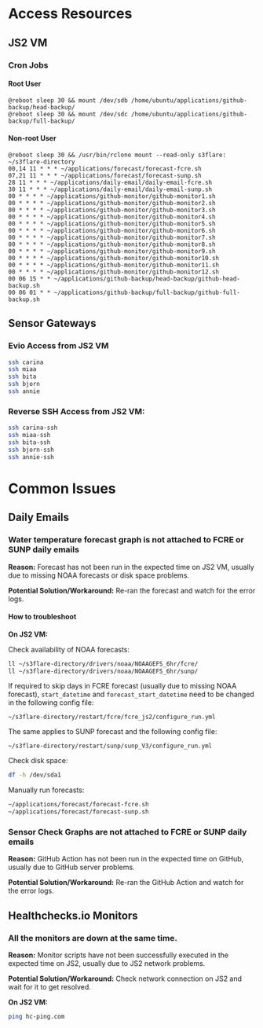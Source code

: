 # Access Resources

## JS2 VM

### Cron Jobs

#### Root User

```
@reboot sleep 30 && mount /dev/sdb /home/ubuntu/applications/github-backup/head-backup/
@reboot sleep 30 && mount /dev/sdc /home/ubuntu/applications/github-backup/full-backup/
```

#### Non-root User

```
@reboot sleep 30 && /usr/bin/rclone mount --read-only s3flare: ~/s3flare-directory
00,14 11 * * * ~/applications/forecast/forecast-fcre.sh
07,21 11 * * * ~/applications/forecast/forecast-sunp.sh 
28 11 * * * ~/applications/daily-email/daily-email-fcre.sh
30 11 * * * ~/applications/daily-email/daily-email-sunp.sh
00 * * * * ~/applications/github-monitor/github-monitor1.sh
00 * * * * ~/applications/github-monitor/github-monitor2.sh
00 * * * * ~/applications/github-monitor/github-monitor3.sh
00 * * * * ~/applications/github-monitor/github-monitor4.sh
00 * * * * ~/applications/github-monitor/github-monitor5.sh
00 * * * * ~/applications/github-monitor/github-monitor6.sh
00 * * * * ~/applications/github-monitor/github-monitor7.sh
00 * * * * ~/applications/github-monitor/github-monitor8.sh
00 * * * * ~/applications/github-monitor/github-monitor9.sh
00 * * * * ~/applications/github-monitor/github-monitor10.sh
00 * * * * ~/applications/github-monitor/github-monitor11.sh
00 * * * * ~/applications/github-monitor/github-monitor12.sh
00 06 15 * * ~/applications/github-backup/head-backup/github-head-backup.sh
00 06 01 * * ~/applications/github-backup/full-backup/github-full-backup.sh

```

## Sensor Gateways

### Evio Access from JS2 VM

```bash
ssh carina
ssh miaa
ssh bita
ssh bjorn
ssh annie
```

### Reverse SSH Access from JS2 VM:

```bash
ssh carina-ssh
ssh miaa-ssh
ssh bita-ssh
ssh bjorn-ssh
ssh annie-ssh
```

# Common Issues

## Daily Emails

### Water temperature forecast graph is not attached to FCRE or SUNP daily emails

**Reason:** Forecast has not been run in the expected time on JS2 VM, usually due to missing NOAA forecasts or disk space problems.

**Potential Solution/Workaround:** Re-ran the forecast and watch for the error logs.

#### How to troubleshoot

**On JS2 VM:**

Check availability of NOAA forecasts:

```bash
ll ~/s3flare-directory/drivers/noaa/NOAAGEFS_6hr/fcre/
ll ~/s3flare-directory/drivers/noaa/NOAAGEFS_6hr/sunp/
```

If required to skip days in FCRE forecast (usually due to missing NOAA forecast), `start_datetime` and `forecast_start_datetime` need to be changed in the following config file:

```
~/s3flare-directory/restart/fcre/fcre_js2/configure_run.yml
```

The same applies to SUNP forecast and the following config file:

```
~/s3flare-directory/restart/sunp/sunp_V3/configure_run.yml
```

Check disk space:

```bash
df -h /dev/sda1
```

Manually run forecasts:

```bash
~/applications/forecast/forecast-fcre.sh
~/applications/forecast/forecast-sunp.sh
```

### Sensor Check Graphs are not attached to FCRE or SUNP daily emails

**Reason:** GitHub Action has not been run in the expected time on GitHub, usually due to GitHub server problems.

**Potential Solution/Workaround:** Re-ran the GitHub Action and watch for the error logs.

## Healthchecks.io Monitors

### All the monitors are down at the same time.

**Reason:** Monitor scripts have not been successfully executed in the expected time on JS2, usually due to JS2 network problems.

**Potential Solution/Workaround:** Check network connection on JS2 and wait for it to get resolved.

**On JS2 VM:**

```bash
ping hc-ping.com
```